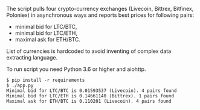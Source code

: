 The script pulls four crypto-currency exchanges (Livecoin, Bittrex, Bitfinex, Poloniex)
in asynchronous ways and reports best prices for following pairs:

* minimal bid for LTC/BTC,
* minimal bid for LTC/ETH,
* maximal ask for ETH/BTC.

List of currencies is hardcoded to avoid inventing of complex data extracting language.

To run script you need Python 3.6 or higher and aiohttp.

```
$ pip install -r requirements
$ ./app.py
Minimal bid for LTC/BTC is 0.01593537 (Livecoin). 4 pairs found
Minimal bid for LTC/ETH is 0.14661140 (Bittrex). 1 pairs found
Maximal ask for ETH/BTC is 0.110201 (Livecoin). 4 pairs found
```